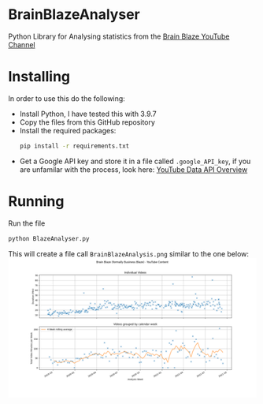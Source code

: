 # BrainBlazeAnalyser
Python Library for Analysing statistics from the [Brain Blaze YouTube Channel](https://youtube.com/channel/UCYY5GWf7MHFJ6DZeHreoXgw)

# Installing

In order to use this do the following:
* Install Python, I have tested this with 3.9.7
* Copy the files from this GitHub repository
* Install the required packages: 
  ```bash
  pip install -r requirements.txt
  ```
* Get a Google API key and store it in a file called ``.google_API_key``, if you are unfamilar with the process, look here: [YouTube Data API Overview](https://developers.google.com/youtube/v3/getting-started) 

# Running
Run the file 
```bash
python BlazeAnalyser.py
```
This will create a file call ``BrainBlazeAnalysis.png`` similar to the one below:
![Example Results](BrainBlazeAnalysis.png)
